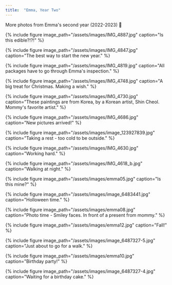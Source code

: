 ```yaml
---
title:  "Emma, Year Two"
---
```


More photos from Emma's second year (2022-2023) :feet:

{% include figure image_path="/assets/images/IMG_4887.jpg" caption="Is this edible?!?!" %}
<!-- 2023/1/4,  -->

{% include figure image_path="/assets/images/IMG_4847.jpg" caption="The best way to start the new year." %}
<!-- 2023/1/1,  -->

{% include figure image_path="/assets/images/IMG_4819.jpg" caption="All packages have to go through Emma's inspection." %}
<!-- 2022/12/30,  -->

{% include figure image_path="/assets/images/IMG_4748.jpg" caption="A big treat for Christmas. Making a wish." %}
<!-- 2022/12/23,  -->

{% include figure image_path="/assets/images/IMG_4730.jpg" caption="These paintings are from Korea, by a Korean artist, Shin Cheol. Mommy's favorite artist." %}
<!-- 2022/12/23,  -->

{% include figure image_path="/assets/images/IMG_4686.jpg" caption="New pictures arrived!" %} 
<!-- 2022/12/22,  -->

{% include figure image_path="/assets/images/image_123927839.jpg" caption="Taking a rest - too cold to be outside." %} 
<!-- 2022/12/21,  -->

{% include figure image_path="/assets/images/IMG_4630.jpg" caption="Working hard." %} 
<!-- 2022/12/19,  -->

{% include figure image_path="/assets/images/IMG_4618_b.jpg" caption="Walking at night." %} 
<!-- 2022/12/19,  -->

{% include figure image_path="/assets/images/emma05.jpg" caption="Is this mine?" %}
<!-- 2022/11/6,  -->

{% include figure image_path="/assets/images/image_6483441.jpg" caption="Holloween time." %}
<!-- 2022/10/28,  -->

{% include figure image_path="/assets/images/emma08.jpg" caption="Photo time - Smiley faces. In front of a present from mommy." %}
<!-- 2022/10/26,  -->

{% include figure image_path="/assets/images/emma12.jpg" caption="Fall!" %}
<!-- 2022/10/22,  -->

{% include figure image_path="/assets/images/image_6487327-5.jpg" caption="Just about to go for a walk." %}
<!-- 2022/10/8,  -->

{% include figure image_path="/assets/images/emma10.jpg" caption="Birthday party!" %}
<!-- 2022/9/30,  -->

{% include figure image_path="/assets/images/image_6487327-4.jpg" caption="Waiting for a birthday cake." %}
<!-- 2022/9/30,  -->